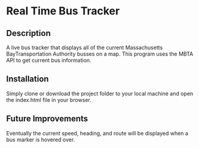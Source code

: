 # Real Time Bus Tracker

## Description

A live bus tracker that displays all of the current Massachusetts BayTransportation Authority busses on a map.
This program uses the MBTA API to get current bus information.

## Installation 

Simply clone or download the project folder to your local machine and open the index.html file in your browser. 

## Future Improvements

Eventually the current speed, heading, and route will be displayed when a bus marker is hovered over. 
